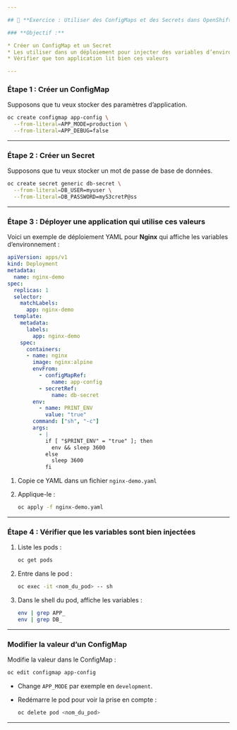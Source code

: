 ```yaml
---

## 🌟 **Exercice : Utiliser des ConfigMaps et des Secrets dans OpenShift**

### **Objectif :**

* Créer un ConfigMap et un Secret
* Les utiliser dans un déploiement pour injecter des variables d’environnement
* Vérifier que ton application lit bien ces valeurs

---
```


### **Étape 1 : Créer un ConfigMap**

Supposons que tu veux stocker des paramètres d’application.

```bash
oc create configmap app-config \
  --from-literal=APP_MODE=production \
  --from-literal=APP_DEBUG=false
```

---

### **Étape 2 : Créer un Secret**

Supposons que tu veux stocker un mot de passe de base de données.

```bash
oc create secret generic db-secret \
  --from-literal=DB_USER=myuser \
  --from-literal=DB_PASSWORD=myS3cretP@ss
```

---

### **Étape 3 : Déployer une application qui utilise ces valeurs**

Voici un exemple de déploiement YAML pour **Nginx** qui affiche les variables d’environnement :

```yaml
apiVersion: apps/v1
kind: Deployment
metadata:
  name: nginx-demo
spec:
  replicas: 1
  selector:
    matchLabels:
      app: nginx-demo
  template:
    metadata:
      labels:
        app: nginx-demo
    spec:
      containers:
      - name: nginx
        image: nginx:alpine
        envFrom:
          - configMapRef:
              name: app-config
          - secretRef:
              name: db-secret
        env:
          - name: PRINT_ENV
            value: "true"
        command: ["sh", "-c"]
        args:
          - |
            if [ "$PRINT_ENV" = "true" ]; then
              env && sleep 3600
            else
              sleep 3600
            fi
```

1. Copie ce YAML dans un fichier `nginx-demo.yaml`
2. Applique-le :

   ```bash
   oc apply -f nginx-demo.yaml
   ```

---

### **Étape 4 : Vérifier que les variables sont bien injectées**

1. Liste les pods :

   ```bash
   oc get pods
   ```
2. Entre dans le pod :

   ```bash
   oc exec -it <nom_du_pod> -- sh
   ```
3. Dans le shell du pod, affiche les variables :

   ```bash
   env | grep APP_
   env | grep DB_
   ```

---

### **Modifier la valeur d’un ConfigMap**

Modifie la valeur dans le ConfigMap :

```bash
oc edit configmap app-config
```

* Change `APP_MODE` par exemple en `development`.
* Redémarre le pod pour voir la prise en compte :

  ```bash
  oc delete pod <nom_du_pod>
  ```

---